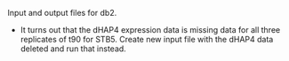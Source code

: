 Input and output files for db2.
* It turns out that the dHAP4 expression data is missing data for all three replicates of t90 for STB5. Create new input file with the dHAP4 data deleted and run that instead.
